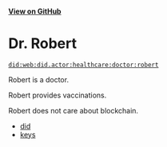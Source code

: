 #### [View on GitHub](https://github.com/w3c-ccg/did.actor/tree/master/healthcare/doctor/robert/)

# Dr. Robert

[`did:web:did.actor:healthcare:doctor:robert`](https://did-web.web.app/api/v1/identifiers/did:web:did.actor:healthcare:doctor:robert)

Robert is a doctor.

Robert provides vaccinations.

Robert does not care about blockchain.

- [did](./did.json)
- [keys](./keys.json)
